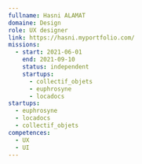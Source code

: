 ```yaml
---
fullname: Hasni ALAMAT
domaine: Design
role: UX designer
link: https://hasni.myportfolio.com/
missions:
  - start: 2021-06-01
    end: 2021-09-10
    status: independent
    startups:
      - collectif_objets
      - euphrosyne
      - locadocs
startups:
  - euphrosyne
  - locadocs
  - collectif_objets
competences:
  - UX
  - UI
---
```

